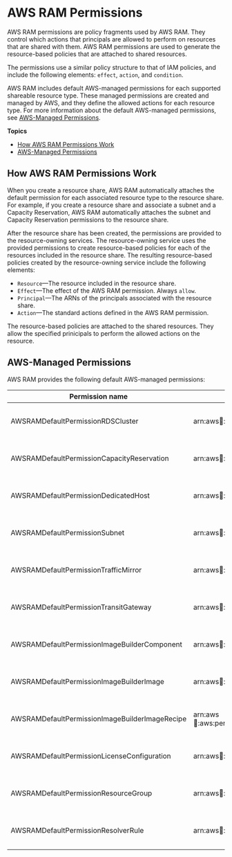 # AWS RAM Permissions<a name="permissions"></a>

AWS RAM permissions are policy fragments used by AWS RAM\. They control which actions that principals are allowed to perform on resources that are shared with them\. AWS RAM permissions are used to generate the resource\-based policies that are attached to shared resources\.

The permissions use a similar policy structure to that of IAM policies, and include the following elements: `effect`, `action`, and `condition`\.

AWS RAM includes default AWS\-managed permissions for each supported shareable resource type\. These managed permissions are created and managed by AWS, and they define the allowed actions for each resource type\. For more information about the default AWS\-managed permissions, see [AWS\-Managed Permissions](#permissions-managed)\.

**Topics**
+ [How AWS RAM Permissions Work](#permissions-work)
+ [AWS\-Managed Permissions](#permissions-managed)

## How AWS RAM Permissions Work<a name="permissions-work"></a>

When you create a resource share, AWS RAM automatically attaches the default permission for each associated resource type to the resource share\. For example, if you create a resource share and associate a subnet and a Capacity Reservation, AWS RAM automatically attaches the subnet and Capacity Reservation permissions to the resource share\. 

After the resource share has been created, the permissions are provided to the resource\-owning services\. The resource\-owning service uses the provided permissions to create resource\-based policies for each of the resources included in the resource share\. The resulting resource\-based policies created by the resource\-owning service include the following elements:
+ `Resource`—The resource included in the resource share\.
+ `Effect`—The effect of the AWS RAM permission\. Always `allow`\.
+ `Principal`—The ARNs of the principals associated with the resource share\.
+ `Action`—The standard actions defined in the AWS RAM permission\.

The resource\-based policies are attached to the shared resources\. They allow the specified prinicipals to perform the allowed actions on the resource\.

## AWS\-Managed Permissions<a name="permissions-managed"></a>

AWS RAM provides the following default AWS\-managed permissions:


| Permission name | ARN | Resource type | Effect | Actions | 
| --- | --- | --- | --- | --- | 
|  AWSRAMDefaultPermissionRDSCluster  |  arn:aws:ram::aws:permission/AWSRAMDefaultPermissionRDSCluster  |  rds:Cluster  |  Allow  |  [\[See the AWS documentation website for more details\]](http://docs.aws.amazon.com/ram/latest/userguide/permissions.html)  | 
|  AWSRAMDefaultPermissionCapacityReservation  |  arn:aws:ram::aws:permission/AWSRAMDefaultPermissionCapacityReservation  |  ec2:CapacityReservation  |  Allow  |  [\[See the AWS documentation website for more details\]](http://docs.aws.amazon.com/ram/latest/userguide/permissions.html)  | 
|  AWSRAMDefaultPermissionDedicatedHost  |  arn:aws:ram::aws:permission/AWSRAMDefaultPermissionDedicatedHost  |  ec2:DedicatedHost  |  Allow  |  [\[See the AWS documentation website for more details\]](http://docs.aws.amazon.com/ram/latest/userguide/permissions.html)  | 
|  AWSRAMDefaultPermissionSubnet  |  arn:aws:ram::aws:permission/AWSRAMDefaultPermissionSubnet  |  ec2:Subnet  |  Allow  |  [\[See the AWS documentation website for more details\]](http://docs.aws.amazon.com/ram/latest/userguide/permissions.html)  | 
|  AWSRAMDefaultPermissionTrafficMirror  |  arn:aws:ram::aws:permission/AWSRAMDefaultPermissionTrafficMirror  |  ec2:TrafficMirrorTarget  |  Allow  |  [\[See the AWS documentation website for more details\]](http://docs.aws.amazon.com/ram/latest/userguide/permissions.html)  | 
|  AWSRAMDefaultPermissionTransitGateway  |  arn:aws:ram::aws:permission/AWSRAMDefaultPermissionTransitGateway  |  ec2:TransitGateway  |  Allow  |  [\[See the AWS documentation website for more details\]](http://docs.aws.amazon.com/ram/latest/userguide/permissions.html)  | 
|  AWSRAMDefaultPermissionImageBuilderComponent  |  arn:aws:ram::aws:permission/AWSRAMDefaultPermissionImageBuilderComponent  |  imagebuilder:Component  |  Allow  |  [\[See the AWS documentation website for more details\]](http://docs.aws.amazon.com/ram/latest/userguide/permissions.html)  | 
|  AWSRAMDefaultPermissionImageBuilderImage  |  arn:aws:ram::aws:permission/AWSRAMDefaultPermissionImageBuilderImage  |  imagebuilder:Image  |  Allow  |  [\[See the AWS documentation website for more details\]](http://docs.aws.amazon.com/ram/latest/userguide/permissions.html)  | 
|  AWSRAMDefaultPermissionImageBuilderImageRecipe  |  arn:aws:ram::aws:permission/imagebuilder:AWSRAMDefaultPermissionImageBuilderImageRecipe  |  imagebuilder:ImageRecipe  |  Allow  |  [\[See the AWS documentation website for more details\]](http://docs.aws.amazon.com/ram/latest/userguide/permissions.html)  | 
|  AWSRAMDefaultPermissionLicenseConfiguration  |  arn:aws:ram::aws:permission/AWSRAMDefaultPermissionLicenseConfiguration  |  license\-manager:LicenseConfiguration  |  Allow  |  [\[See the AWS documentation website for more details\]](http://docs.aws.amazon.com/ram/latest/userguide/permissions.html)  | 
|  AWSRAMDefaultPermissionResourceGroup  |  arn:aws:ram::aws:permission/AWSRAMDefaultPermissionResourceGroup  |  resource\-groups:Group  |  Allow  |  [\[See the AWS documentation website for more details\]](http://docs.aws.amazon.com/ram/latest/userguide/permissions.html)  | 
|  AWSRAMDefaultPermissionResolverRule  |  arn:aws:ram::aws:permission/AWSRAMDefaultPermissionResolverRule  |  route53resolver:ResolverRule  |  Allow  |  [\[See the AWS documentation website for more details\]](http://docs.aws.amazon.com/ram/latest/userguide/permissions.html)  | 